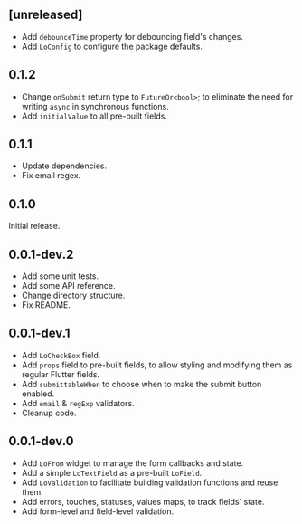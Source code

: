 ## [unreleased]

* Add `debounceTime` property for debouncing field's changes.
* Add `LoConfig` to configure the package defaults.

## 0.1.2

* Change `onSubmit` return type to `FutureOr<bool>`; to eliminate the need for writing `async` in synchronous functions.
* Add `initialValue` to all pre-built fields.

## 0.1.1

* Update dependencies.
* Fix email regex.

## 0.1.0

Initial release.

## 0.0.1-dev.2

* Add some unit tests.
* Add some API reference.
* Change directory structure.
* Fix README.

## 0.0.1-dev.1

* Add `LoCheckBox` field.
* Add `props` field to pre-built fields, to allow styling and modifying them as regular Flutter fields.
* Add `submittableWhen` to choose when to make the submit button enabled.
* Add `email` & `regExp` validators.
* Cleanup code.

## 0.0.1-dev.0

* Add `LoFrom` widget to manage the form callbacks and state.
* Add a simple `LoTextField` as a pre-built `LoField`.
* Add `LoValidation` to facilitate building validation functions and reuse them.
* Add errors, touches, statuses, values maps, to track fields' state.
* Add form-level and field-level validation.
